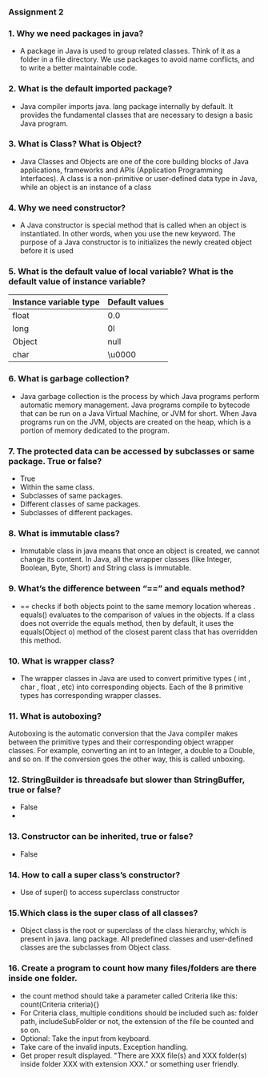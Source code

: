 ### Assignment 2
### 1. Why we need packages in java?
* A package in Java is used to group related classes. Think of it as a folder in a file directory. We use packages to avoid name conflicts, and to write a better maintainable code.

### 2. What is the default imported package?
* Java compiler imports java. lang package internally by default. It provides the fundamental classes that are necessary to design a basic Java program.

### 3. What is Class? What is Object?
* Java Classes and Objects are one of the core building blocks of Java applications, frameworks and APIs (Application Programming Interfaces). A class is a non-primitive or user-defined data type in Java, while an object is an instance of a class

### 4. Why we need constructor?
* A Java constructor is special method that is called when an object is instantiated. In other words, when you use the new keyword. The purpose of a Java constructor is to initializes the newly created object before it is used

### 5. What is the default value of local variable? What is the default value of instance variable?
| Instance variable type | Default values |
|------------------------|----------------|
| float                  | 0.0            |
| long                   | 0l             |
| Object                 | null           |
| char                   | \u0000         |

### 6. What is garbage collection?
* Java garbage collection is the process by which Java programs perform automatic memory management. Java programs compile to bytecode that can be run on a Java Virtual Machine, or JVM for short. When Java programs run on the JVM, objects are created on the heap, which is a portion of memory dedicated to the program.

### 7. The protected data can be accessed by subclasses or same package. True or false?
* True
* Within the same class.
* Subclasses of same packages.
* Different classes of same packages.
* Subclasses of different packages.

### 8. What is immutable class?
* Immutable class in java means that once an object is created, we cannot change its content. In Java, all the wrapper classes (like Integer, Boolean, Byte, Short) and String class is immutable.

### 9. What’s the difference between “==” and equals method?
* == checks if both objects point to the same memory location whereas . equals() evaluates to the comparison of values in the objects. If a class does not override the equals method, then by default, it uses the equals(Object o) method of the closest parent class that has overridden this method.

### 10. What is wrapper class?
* The wrapper classes in Java are used to convert primitive types ( int , char , float , etc) into corresponding objects. Each of the 8 primitive types has corresponding wrapper classes.

### 11. What is autoboxing?
Autoboxing is the automatic conversion that the Java compiler makes between the primitive types and their corresponding object wrapper classes. For example, converting an int to an Integer, a double to a Double, and so on. If the conversion goes the other way, this is called unboxing.

### 12. StringBuilder is threadsafe but slower than StringBuffer, true or false?
* False
* 
### 13. Constructor can be inherited, true or false?
* False

### 14. How to call a super class’s constructor?
* Use of super() to access superclass constructor

### 15.Which class is the super class of all classes?
* Object class is the root or superclass of the class hierarchy, which is present in java. lang package. All predefined classes and user-defined classes are the subclasses from Object class.

### 16. Create a program to count how many files/folders are there inside one folder.
* the count method should take a parameter called Criteria like this: count(Criteria criteria){}
* For Criteria class, multiple conditions should be included such as: folder path, includeSubFolder or not, the extension of the file be counted and so on.
* Optional: Take the input from keyboard.
* Take care of the invalid inputs. Exception handling.
* Get proper result displayed.
"There are XXX file(s) and XXX folder(s) inside folder XXX with extension XXX." or something user friendly.

